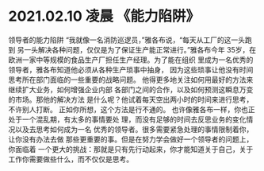 # 2021.02.10  凌晨 《能力陷阱》

领导者的能力陷阱
“我就像一名消防巡逻员，”雅各布说，“每天从工厂的这一头跑到
另一头解决各种问题，仅仅是为了保证生产能正常进行。”雅各布今年
35岁，在欧洲一家中等规模的食品生产厂担任生产经理。为了能在组织
里成为一名优秀的领导者，雅各布知道他必须从各种生产琐事中抽身，
因为这些琐事让他没有时间思考所在部门面临的一些重要的战略问题。
他得更多地关注如何用最好的方法来继续扩大业务，如何增强企业内部
各部门之间的合作，以及如何预测这瞬息万变的市场。那他的解决方法
是什么呢？他试着每天空出两小时的时间来进行思考，不许别人打断。
正如你所想，这个方法是行不通的。
也许像雅各布一样，你也正处于一个混乱期，有太多的事情要处
理，而没有足够的时间去反思业务的变化情况以及去思考如何成为一名
优秀的领导者。很多需要紧急处理的事情限制着你，让你没有办法去做
那些更重要的事。但是在努力学会做好一个领导者的问题上，你面临着
一个更大的挑战：那就是只有先行动起来，你才能知道关于自己，关于
工作你需要做些什么，而不仅仅是思考。
